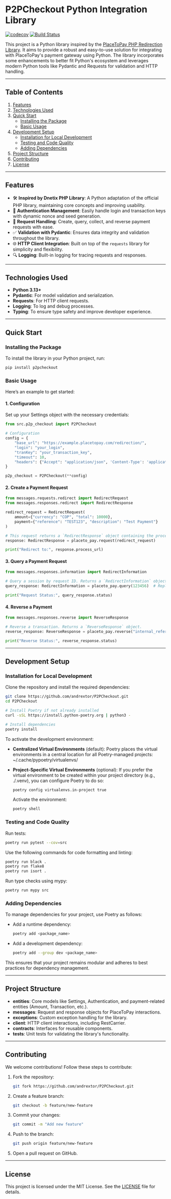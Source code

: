 # **P2PCheckout Python Integration Library**

[![codecov](https://codecov.io/github/andrextor/P2PCheckout/graph/badge.svg?token=XPxrdb1Q2M)](https://codecov.io/github/andrextor/P2PCheckout)
[![Build Status](https://github.com/andrextor/P2PCheckout/actions/workflows/python-app.yml/badge.svg)](https://github.com/andrextor/P2PCheckout/actions)

This project is a Python library inspired by the [PlaceToPay PHP Redirection Library](https://github.com/dnetix/redirection). It aims to provide a robust and easy-to-use solution for integrating with PlaceToPay's payment gateway using Python. The library incorporates some enhancements to better fit Python's ecosystem and leverages modern Python tools like Pydantic and Requests for validation and HTTP handling.

---

## **Table of Contents**

1. [Features](#features)
2. [Technologies Used](#technologies-used)
3. [Quick Start](#quick-start)
    - [Installing the Package](#installing-the-package)
    - [Basic Usage](#basic-usage)
4. [Development Setup](#development-setup)
    - [Installation for Local Development](#installation-for-local-development)
    - [Testing and Code Quality](#testing-and-code-quality)
    - [Adding Dependencies](#adding-dependencies)
5. [Project Structure](#project-structure)
6. [Contributing](#contributing)
7. [License](#license)

---

## **Features**

- 🛠 **Inspired by Dnetix PHP Library**: A Python adaptation of the official PHP library, maintaining core concepts and improving usability.
- 🔑 **Authentication Management**: Easily handle login and transaction keys with dynamic nonce and seed generation.
- 📡 **Request Handling**: Create, query, collect, and reverse payment requests with ease.
- ✅ **Validation with Pydantic**: Ensures data integrity and validation throughout the library.
- 🌐 **HTTP Client Integration**: Built on top of the `requests` library for simplicity and flexibility.
- 🔍 **Logging**: Built-in logging for tracing requests and responses.

---

## **Technologies Used**

- **Python 3.13+**
- **Pydantic**: For model validation and serialization.
- **Requests**: For HTTP client requests.
- **Logging**: To log and debug processes.
- **Typing**: To ensure type safety and improve developer experience.

---

## **Quick Start**

### **Installing the Package**

To install the library in your Python project, run:

```bash
pip install p2pcheckout
```

### **Basic Usage**

Here’s an example to get started:

#### 1. Configuration

Set up your Settings object with the necessary credentials:

```python
from src.p2p_checkout import P2PCheckout

# Configuration
config = {
    "base_url": "https://example.placetopay.com/redirection/",
    "login": "your_login",
    "tranKey": "your_transaction_key",
    "timeout": 10,
    "headers": {"Accept": "application/json", 'Content-Type': 'application/json'},
}

p2p_checkout = P2PCheckout(**config)
```

#### 2. Create a Payment Request

```python
from messages.requests.redirect import RedirectRequest
from messages.responses.redirect import RedirectResponse

redirect_request = RedirectRequest(
    amount={"currency": "COP", "total": 10000},
    payment={"reference": "TEST123", "description": "Test Payment"}
)

# This request returns a `RedirectResponse` object containing the process URL.
response: RedirectResponse = placeto_pay.request(redirect_request)

print("Redirect to:", response.process_url)
```

#### 3. Query a Payment Request

```python
from messages.responses.information import RedirectInformation

# Query a session by request ID. Returns a `RedirectInformation` object.
query_response: RedirectInformation = placeto_pay.query(123456)  # Replace with your request ID

print("Request Status:", query_response.status)
```

#### 4. Reverse a Payment

```python
from messages.responses.reverse import ReverseResponse

# Reverse a transaction. Returns a `ReverseResponse` object.
reverse_response: ReverseResponse = placeto_pay.reverse("internal_reference")

print("Reverse Status:", reverse_response.status)
```

---

## **Development Setup**

### **Installation for Local Development**

Clone the repository and install the required dependencies:

```bash
git clone https://github.com/andrextor/P2PCheckout.git
cd P2PCheckout

# Install Poetry if not already installed
curl -sSL https://install.python-poetry.org | python3 -

# Install dependencies
poetry install
```

To activate the development environment:

- **Centralized Virtual Environments** (default): Poetry places the virtual environments in a central location for all Poetry-managed projects:
~/.cache/pypoetry/virtualenvs/

- **Project-Specific Virtual Environments** (optional): If you prefer the virtual environment to be created within your project directory (e.g., ./.venv), you can configure Poetry to do so:

  ```bash
  poetry config virtualenvs.in-project true
  ```

  Activate the environment:

  ```bash
  poetry shell
  ```

### **Testing and Code Quality**

Run tests:

```bash
poetry run pytest --cov=src
```

Use the following commands for code formatting and linting:

```bash
poetry run black .
poetry run flake8
poetry run isort .
```

Run type checks using mypy:

```bash
poetry run mypy src
```

### **Adding Dependencies**

To manage dependencies for your project, use Poetry as follows:

- Add a runtime dependency:

  ```bash
  poetry add <package_name>
  ```

- Add a development dependency:

  ```bash
  poetry add --group dev <package_name>
  ```

This ensures that your project remains modular and adheres to best practices for dependency management.

---

## **Project Structure**

- **entities**: Core models like Settings, Authentication, and payment-related entities (Amount, Transaction, etc.).
- **messages**: Request and response objects for PlaceToPay interactions.
- **exceptions**: Custom exception handling for the library.
- **client**: HTTP client interactions, including RestCarrier.
- **contracts**: Interfaces for reusable components.
- **tests**: Unit tests for validating the library's functionality.

---

## **Contributing**

We welcome contributions! Follow these steps to contribute:

1. Fork the repository:

   ```bash
   git fork https://github.com/andrextor/P2PCheckout.git
   ```

2. Create a feature branch:

   ```bash
   git checkout -b feature/new-feature
   ```

3. Commit your changes:

   ```bash
   git commit -m "Add new feature"
   ```

4. Push to the branch:

   ```bash
   git push origin feature/new-feature
   ```

5. Open a pull request on GitHub.

---

## **License**

This project is licensed under the MIT License. See the [LICENSE](LICENSE.txt) file for details.